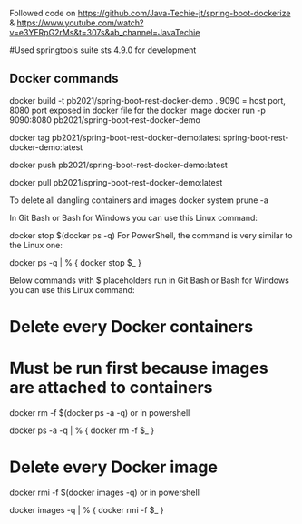 Followed code on https://github.com/Java-Techie-jt/spring-boot-dockerize & 
https://www.youtube.com/watch?v=e3YERpG2rMs&t=307s&ab_channel=JavaTechie

#Used springtools suite sts 4.9.0 for development

Docker commands
---------------

docker build -t pb2021/spring-boot-rest-docker-demo .
9090 = host port, 8080 port exposed in docker file for the docker image
docker run -p 9090:8080 pb2021/spring-boot-rest-docker-demo



docker tag pb2021/spring-boot-rest-docker-demo:latest spring-boot-rest-docker-demo:latest

docker push pb2021/spring-boot-rest-docker-demo:latest

docker pull pb2021/spring-boot-rest-docker-demo:latest

To delete all dangling containers and images
docker system prune -a


In Git Bash or Bash for Windows you can use this Linux command:

docker stop $(docker ps -q)
For PowerShell, the command is very similar to the Linux one:

docker ps -q | % { docker stop $_ }




Below commands with $ placeholders run in Git Bash or Bash for Windows you can use this Linux command:
# Delete every Docker containers
# Must be run first because images are attached to containers
docker rm -f $(docker ps -a -q)
or in powershell

docker ps -a -q | % { docker rm -f $_ }


# Delete every Docker image
docker rmi -f $(docker images -q)
or in powershell

docker images -q | % { docker rmi -f $_ }
